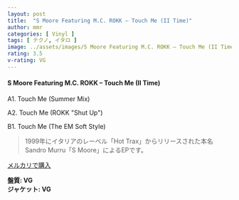 ```yaml
---
layout: post
title:  "S Moore Featuring M.C. ROKK – Touch Me (II Time)"
author: mmr
categories: [ Vinyl ]
tags: [ テクノ, イタロ ]
image: ../assets/images/S Moore Featuring M.C. ROKK – Touch Me (II Time).jpg
rating: 3.5
v-rating: VG
---
```


#### S Moore Featuring M.C. ROKK – Touch Me (II Time)

A1. Touch Me (Summer Mix)

A2. Touch Me (ROKK "Shut Up")

B1. Touch Me (The EM Soft Style)

> 1999年にイタリアのレーベル「Hot Trax」からリリースされた本名Sandro Murru「S Moore」によるEPです。

[メルカリで購入](https://jp.mercari.com/item/m61650546749)

<div class="mt-4 mb-4 d-flex align-items-center">
<strong class="mr-1">盤質: VG</strong>
</div>
<div class="mt-4 mb-4 d-flex align-items-center">
<strong class="mr-1">ジャケット: VG</strong>
</div>
